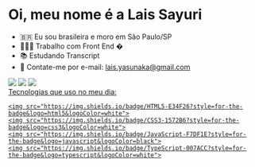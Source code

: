 # Oi, meu nome é a Lais Sayuri 

* 🇧🇷    Eu sou brasileira e moro em São Paulo/SP
* 👩🏻‍💻    Trabalho com Front End �
* 📚    Estudando Transcript 
* 📧    Contate-me por e-mail: lais.yasunaka@gmail.com

<div>
  <a href:"mailto:lais.yasunaka@gmail.com"><img src="https://img.shields.io/badge/Gmail-D14836?style=for-the-badge&logo=gmail&logoColor=white" target="_blank"></a> 
  <a href:"https://www.linkedin.com/in/lais-yasunaka-64a87750/" target="_blank"><img src="https://img.shields.io/badge/LinkedIn-0077B5?style=for-the-badge&logo=linkedin&logoColor=white" target="_blank"></a>
  <a href="https://github.com/Laisayuri" target="_blank"><img src="https://img.shields.io/badge/GitHub-100000?style=for-the-badge&logo=github&logoColor=white"> 
</div>
  
  <div>
    Tecnologias que uso no meu dia:
    
    <img src="https://img.shields.io/badge/HTML5-E34F26?style=for-the-badge&logo=html5&logoColor=white">
    <img src="https://img.shields.io/badge/CSS3-1572B6?style=for-the-badge&logo=css3&logoColor=white">
    <img src="https://img.shields.io/badge/JavaScript-F7DF1E?style=for-the-badge&logo=javascript&logoColor=black">
    <img src="https://img.shields.io/badge/TypeScript-007ACC?style=for-the-badge&logo=typescript&logoColor=white">
  </div>
